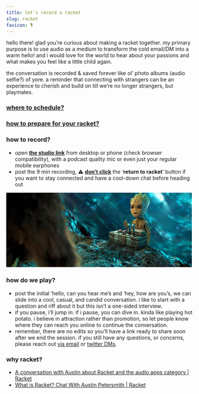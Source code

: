 ```yaml
---
title: let's record a racket
slug: racket
favicon: 🎙
---
```


hello there! glad you’re curious about making a racket together. my primary purpose is to use audio as a medium to transform the cold email/DM into a warm hello! and i would love for the world to hear about your passions and what makes you feel like a little child again.

the conversation is recorded & saved forever like ol' photo albums (audio selfie?) of yore. a reminder that connecting with strangers can be an experience to cherish and build on till we’re no longer strangers, but playmates.

### [where to schedule?](https://calendly.com/reddy2go/playtime)

### [how to prepare for your racket?](https://racket.com/reddy2go/rhYhn)

### how to record?
- open **[the studio link](https://racket.com/studio/reddy2go)** from desktop or phone (check browser compatibility), with a podcast quality mic or even just your regular mobile earphones
- post the 9 min recording, ⚠️ **[don’t click](https://twitter.com/DominicZijlstra/status/1404034289671544834)** the ‘**return to racket**’ button if you want to stay connected and have a cool-down chat before heading out

![assets/images/groot-gif-20.gif](assets/images/groot-gif-20.gif)

### how do we play?
- post the initial ‘hello, can you hear me’s and ‘hey, how are you’s, we can slide into a cool, casual, and candid conversation. i like to start with a question and riff about it but this isn’t a one-sided interview.
- if you pause, i’ll jump in. if i pause, you can dive in. kinda like playing hot potato. i believe in attraction rather than promotion, so let people know where they can reach you online to continue the conversation.
- remember, there are no edits so you’ll have a link ready to share soon after we end the session. if you still have any questions, or concerns, please reach out [via email](mailto:reddy2go@hey.com) or [twitter DMs](https://twitter.com/reddy2go).

### why racket?
- [A conversation with Austin about Racket and the audio apps category | Racket](https://racket.com/hnshah/rB3tH)
- [What is Racket? Chat With Austin Petersmith | Racket](https://racket.com/mailecabral/rYaHa)
